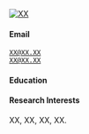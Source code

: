 [![XX](https://img.shields.io/badge/XX-github-blue?logo=github)](https://github.com/XX)



#### Email  
<code>XX@XX.XX</code>  
<code>XX@XX.XX</code>

#### Education  

#### Research Interests  
XX, XX, XX, XX.
